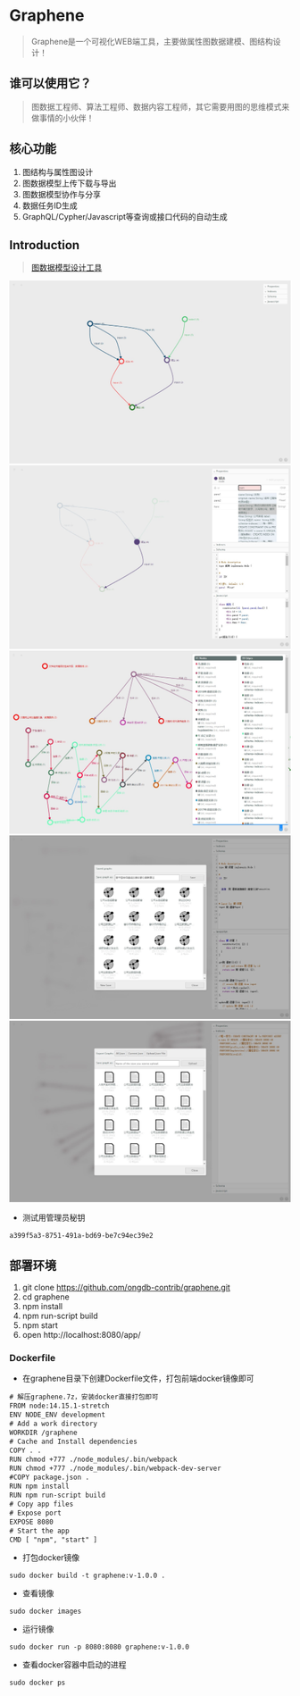 # Graphene
>Graphene是一个可视化WEB端工具，主要做属性图数据建模、图结构设计！

## 谁可以使用它？
>图数据工程师、算法工程师、数据内容工程师，其它需要用图的思维模式来做事情的小伙伴！

## 核心功能
1. 图结构与属性图设计
2. 图数据模型上传下载与导出
3. 图数据模型协作与分享
4. 数据任务ID生成
5. GraphQL/Cypher/Javascript等查询或接口代码的自动生成

## Introduction
>[图数据模型设计工具](https://ongdb-contrib.github.io/graphene/demo.html)

![intro-1](images/intro-1.jpg)
![intro-2](images/intro-2.jpg)
![intro-3](images/intro-3.jpg)
![intro-4](images/intro-4.jpg)
![intro-5](images/intro-5.jpg)

- 测试用管理员秘钥
```
a399f5a3-8751-491a-bd69-be7c94ec39e2
```

## 部署环境
1. git clone https://github.com/ongdb-contrib/graphene.git
2. cd graphene
3. npm install
4. npm run-script build
5. npm start
6. open http://localhost:8080/app/

### Dockerfile
- 在graphene目录下创建Dockerfile文件，打包前端docker镜像即可
```
# 解压graphene.7z，安装docker直接打包即可
FROM node:14.15.1-stretch
ENV NODE_ENV development
# Add a work directory
WORKDIR /graphene
# Cache and Install dependencies
COPY . .
RUN chmod +777 ./node_modules/.bin/webpack
RUN chmod +777 ./node_modules/.bin/webpack-dev-server
#COPY package.json .
RUN npm install
RUN npm run-script build
# Copy app files
# Expose port
EXPOSE 8080
# Start the app
CMD [ "npm", "start" ]
```

- 打包docker镜像
```
sudo docker build -t graphene:v-1.0.0 .
```
- 查看镜像
```
sudo docker images
```
- 运行镜像
```
sudo docker run -p 8080:8080 graphene:v-1.0.0
```
- 查看docker容器中启动的进程
```
sudo docker ps
```

